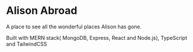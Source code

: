 # Alison Abroad
A place to see all the wonderful places Alison has gone.

Built with MERN stack( MongoDB, Express, React and Node.js), TypeScript and TailwindCSS 
